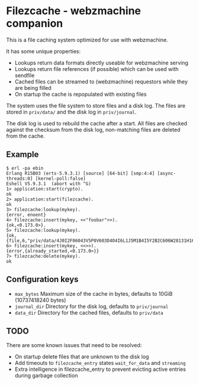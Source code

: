 Filezcache - webzmachine companion
=================================

This is a file caching system optimized for use with webzmachine.

It has some unique properties:

 * Lookups return data formats directly useable for webzmachine serving
 * Lookups return file references (if possible) which can be used with sendfile
 * Cached files can be streamed to (webzmachine) requestors while they are being filled
 * On startup the cache is repopulated with existing files

The system uses the file system to store files and a disk log. The files are stored
in `priv/data/` and the disk log in `priv/journal`.

The disk log is used to rebuild the cache after a start. All files are checked against
the checksum from the disk log, non-matching files are deleted from the cache.

Example
-------

    $ erl -pa ebin
    Erlang R15B03 (erts-5.9.3.1) [source] [64-bit] [smp:4:4] [async-threads:0] [kernel-poll:false]
    Eshell V5.9.3.1  (abort with ^G)
    1> application:start(crypto).
    ok
    2> application:start(filezcache).
    ok
    3> filezcache:lookup(mykey).
    {error, enoent}
    4> filezcache:insert(mykey, <<"foobar">>).
    {ok,<0.173.0>}.
    5> filezcache:lookup(mykey).
    {ok,{file,6,"priv/data/4J0I2F06043V5P0V603D4O4I6L1J5M1B4I5Y2B2C606W28131H164Z421M4X6221"}}
    6> filezcache:insert(mykey, <<>>).
    {error,{already_started,<0.173.0>}}
    7> filezcache:delete(mykey).
    ok


Configuration keys
------------------

 * `max_bytes` Maximum size of the cache in bytes, defaults to 10GiB (10737418240 bytes)
 * `journal_dir` Directory for the disk log, defaults to `priv/journal`
 * `data_dir` Directory for the cached files, defaults to `priv/data`

TODO
----

There are some known issues that need to be resolved:

 * On startup delete files that are unknown to the disk log
 * Add timeouts to `filezcache_entry` states `wait_for_data` and `streaming`
 * Extra intelligence in filezcache_entry to prevent evicting active entries during garbage collection
